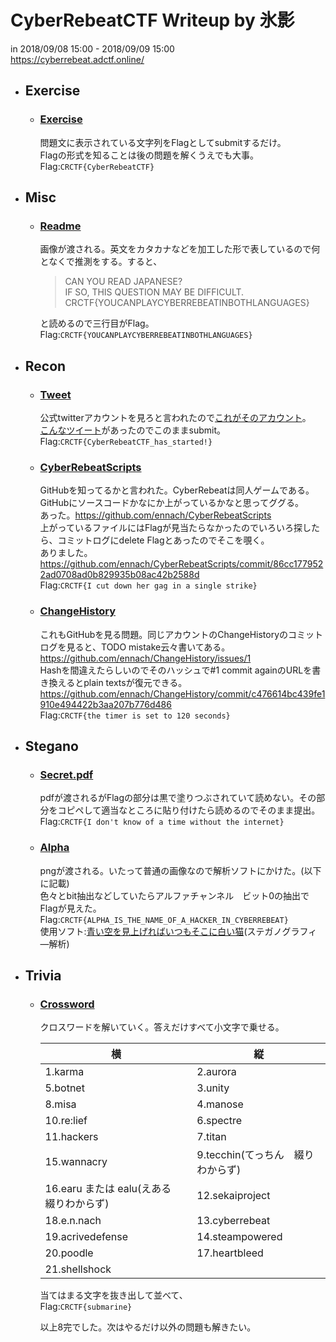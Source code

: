 # CyberRebeatCTF  Writeup by 氷影
  in 2018/09/08 15:00 - 2018/09/09 15:00  
  <https://cyberrebeat.adctf.online/>
* ## Exercise
    * ### [Exercise](https://cyberrebeat.adctf.online/ja/contests/2/problems/16)  
        問題文に表示されている文字列をFlagとしてsubmitするだけ。  
        Flagの形式を知ることは後の問題を解くうえでも大事。  
        Flag:`CRCTF{CyberRebeatCTF}`
 
* ## Misc
    * ### [Readme](https://cyberrebeat.adctf.online/ja/contests/2/problems/5/problem_attachments/10)
        画像が渡される。英文をカタカナなどを加工した形で表しているので何となくで推測をする。すると、
        >CAN YOU READ JAPANESE?  
        >IF SO, THIS QUESTION MAY BE DIFFICULT.  
        >CRCTF{YOUCANPLAYCYBERREBEATINBOTHLANGUAGES}   
  
        と読めるので三行目がFlag。  
        Flag:`CRCTF{YOUCANPLAYCYBERREBEATINBOTHLANGUAGES}`
  
* ## Recon
    * ### [Tweet](https://cyberrebeat.adctf.online/ja/contests/2/problems/18)
        公式twitterアカウントを見ろと言われたので[これがそのアカウント](https://cyberrebeat.adctf.online/ja/contests/2/problems/18)。  
        [こんなツイート](https://twitter.com/CyberRebeat/status/1038306822602416128)があったのでこのままsubmit。　　
        Flag:`CRCTF{CyberRebeatCTF_has_started!}`
  
    * ### [CyberRebeatScripts](https://cyberrebeat.adctf.online/ja/contests/2/problems/19)  
        GitHubを知ってるかと言われた。CyberRebeatは同人ゲームである。GitHubにソースコードかなにか上がっているかなと思ってググる。  
        あった。<https://github.com/ennach/CyberRebeatScripts>   
        上がっているファイルにはFlagが見当たらなかったのでいろいろ探したら、コミットログにdelete Flagとあったのでそこを覗く。  
        ありました。<https://github.com/ennach/CyberRebeatScripts/commit/86cc1779522ad0708ad0b829935b08ac42b2588d>  
        Flag:`CRCTF{I cut down her gag in a single strike}`
  
    * ### [ChangeHistory](https://cyberrebeat.adctf.online/ja/contests/2/problems/21)
        これもGitHubを見る問題。同じアカウントのChangeHistoryのコミットログを見ると、TODO mistake云々書いてある。  
        <https://github.com/ennach/ChangeHistory/issues/1>   
        Hashを間違えたらしいのでそのハッシュで#1 commit againのURLを書き換えるとplain textsが復元できる。  
        <https://github.com/ennach/ChangeHistory/commit/c476614bc439fe1910e494422b3aa207b776d486>  
        Flag:`CRCTF{the timer is set to 120 seconds}`
  
* ## Stegano
    * ### [Secret.pdf](https://cyberrebeat.adctf.online/ja/contests/2/problems/6)
        pdfが渡されるがFlagの部分は黒で塗りつぶされていて読めない。その部分をコピペして適当なところに貼り付けたら読めるのでそのまま提出。  
        Flag:`CRCTF{I don't know of a time without the internet}`
  
    * ### [Alpha](https://cyberrebeat.adctf.online/ja/contests/2/problems/7)
        pngが渡される。いたって普通の画像なので解析ソフトにかけた。(以下に記載)  
        色々とbit抽出などしていたらアルファチャンネル　ビット0の抽出でFlagが見えた。  
        Flag:`CRCTF{ALPHA_IS_THE_NAME_OF_A_HACKER_IN_CYBERREBEAT}`  
        使用ソフト:[青い空を見上げればいつもそこに白い猫](https://digitaltravesia.jp/usamimihurricane/webhelp/_RESOURCE/MenuItem/another/anotherAoZoraSiroNeko.html)(ステガノグラフィ―解析)
* ## Trivia
    * ### [Crossword](https://cyberrebeat.adctf.online/ja/contests/2/problems/17)
        クロスワードを解いていく。答えだけすべて小文字で乗せる。 
        
        |横|縦|
        |---|---|
        |1.karma|2.aurora|  
        |5.botnet|3.unity|  
        |8.misa|4.manose|  
        |10.re:lief|6.spectre|  
        |11.hackers|7.titan|  
        |15.wannacry|9.tecchin(てっちん　綴りわからず)|  
        |16.earu または ealu(えある　綴りわからず)|12.sekaiproject|  
        |18.e.n.nach|13.cyberrebeat|  
        |19.acrivedefense|14.steampowered|  
        |20.poodle|17.heartbleed|  
        |21.shellshock||  
  
        当てはまる文字を抜き出して並べて、  
        Flag:`CRCTF{submarine}`  
          
        以上8完でした。次はやるだけ以外の問題も解きたい。
